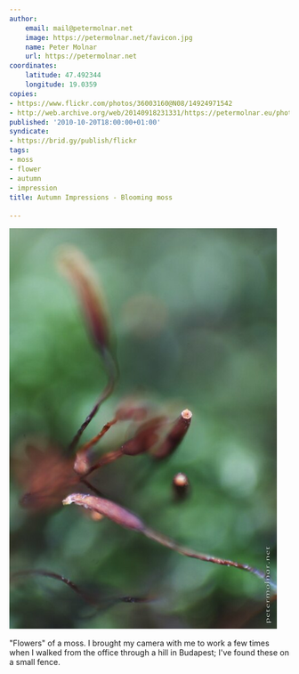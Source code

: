 ```yaml
---
author:
    email: mail@petermolnar.net
    image: https://petermolnar.net/favicon.jpg
    name: Peter Molnar
    url: https://petermolnar.net
coordinates:
    latitude: 47.492344
    longitude: 19.0359
copies:
- https://www.flickr.com/photos/36003160@N08/14924971542
- http://web.archive.org/web/20140918231331/https://petermolnar.eu/photo/autumn-impressions-blooming-moss/
published: '2010-10-20T18:00:00+01:00'
syndicate:
- https://brid.gy/publish/flickr
tags:
- moss
- flower
- autumn
- impression
title: Autumn Impressions - Blooming moss

---
```


![](autumn-impressions-blooming-moss.jpg)

"Flowers" of a moss. I brought my camera with me to work a few times
when I walked from the office through a hill in Budapest; I've found
these on a small fence.